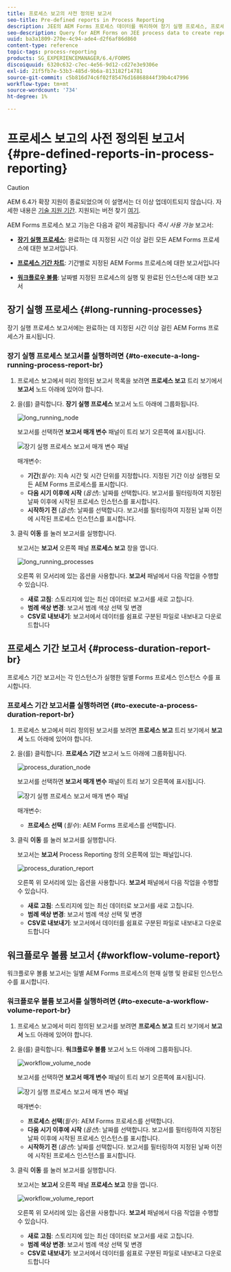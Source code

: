 ```yaml
---
title: 프로세스 보고의 사전 정의된 보고서
seo-title: Pre-defined reports in Process Reporting
description: JEE의 AEM Forms 프로세스 데이터를 쿼리하여 장기 실행 프로세스, 프로세스 기간 및 워크플로우 볼륨에 대한 보고서를 만듭니다
seo-description: Query for AEM Forms on JEE process data to create reports on long running processes, Process duration, and Workflow volume
uuid: ba3a1809-270e-4c94-ade4-d2f6af86d860
content-type: reference
topic-tags: process-reporting
products: SG_EXPERIENCEMANAGER/6.4/FORMS
discoiquuid: 6320c632-c7ec-4e56-9d12-cd27e3e9306e
exl-id: 21f5fb7e-53b3-485d-9b6a-813182f14781
source-git-commit: c5b816d74c6f02f85476d16868844f39b4c47996
workflow-type: tm+mt
source-wordcount: '734'
ht-degree: 1%

---
```


# 프로세스 보고의 사전 정의된 보고서 {#pre-defined-reports-in-process-reporting}

>[!CAUTION]
>
>AEM 6.4가 확장 지원이 종료되었으며 이 설명서는 더 이상 업데이트되지 않습니다. 자세한 내용은 [기술 지원 기간](https://helpx.adobe.com/kr/support/programs/eol-matrix.html). 지원되는 버전 찾기 [여기](https://experienceleague.adobe.com/docs/).

AEM Forms 프로세스 보고 기능은 다음과 같이 제공됩니다 *즉시 사용 가능* 보고서:

* **[장기 실행 프로세스](/help/forms/using/process-reporting/pre-defined-reports-in-process-reporting.md#p-long-running-processes-p)**: 완료하는 데 지정된 시간 이상 걸린 모든 AEM Forms 프로세스에 대한 보고서입니다.

* **[프로세스 기간 차트](/help/forms/using/process-reporting/pre-defined-reports-in-process-reporting.md#p-process-duration-report-br-p)**: 기간별로 지정된 AEM Forms 프로세스에 대한 보고서입니다

* **[워크플로우 볼륨](/help/forms/using/process-reporting/pre-defined-reports-in-process-reporting.md#p-workflow-volume-report-p)**: 날짜별 지정된 프로세스의 실행 및 완료된 인스턴스에 대한 보고서

## 장기 실행 프로세스 {#long-running-processes}

장기 실행 프로세스 보고서에는 완료하는 데 지정된 시간 이상 걸린 AEM Forms 프로세스가 표시됩니다.

### 장기 실행 프로세스 보고서를 실행하려면 {#to-execute-a-long-running-process-report-br}

1. 프로세스 보고에서 미리 정의된 보고서 목록을 보려면 **프로세스 보고** 트리 보기에서 **보고서** 노드 아래에 있어야 합니다.
1. 을(를) 클릭합니다. **장기 실행 프로세스** 보고서 노드 아래에 그룹화됩니다.

   ![long_running_node](assets/long_running_node.png)

   보고서를 선택하면 **보고서 매개 변수** 패널이 트리 보기 오른쪽에 표시됩니다.

   ![장기 실행 프로세스 보고서 매개 변수 패널](assets/report_parameters_panel.png)

   매개변수:

   * **기간**(*필수*): 지속 시간 및 시간 단위를 지정합니다. 지정된 기간 이상 실행된 모든 AEM Forms 프로세스를 표시합니다.
   * **다음 시기 이후에 시작** (*옵션*): 날짜를 선택합니다. 보고서를 필터링하여 지정된 날짜 이후에 시작된 프로세스 인스턴스를 표시합니다.
   * **시작하기 전** (*옵션*): 날짜를 선택합니다. 보고서를 필터링하여 지정된 날짜 이전에 시작된 프로세스 인스턴스를 표시합니다.

1. 클릭 **이동** 를 눌러 보고서를 실행합니다.

   보고서는 **보고서** 오른쪽 패널 **프로세스 보고** 창을 엽니다.

   ![long_running_processes](assets/long_running_processes.png)

   오른쪽 위 모서리에 있는 옵션을 사용합니다. **보고서** 패널에서 다음 작업을 수행할 수 있습니다.

   * **새로 고침**: 스토리지에 있는 최신 데이터로 보고서를 새로 고칩니다.
   * **범례 색상 변경**: 보고서 범례 색상 선택 및 변경
   * **CSV로 내보내기**: 보고서에서 데이터를 쉼표로 구분된 파일로 내보내고 다운로드합니다

## 프로세스 기간 보고서 {#process-duration-report-br}

프로세스 기간 보고서는 각 인스턴스가 실행한 일별 Forms 프로세스 인스턴스 수를 표시합니다.

### 프로세스 기간 보고서를 실행하려면 {#to-execute-a-process-duration-report-br}

1. 프로세스 보고에서 미리 정의된 보고서를 보려면 **프로세스 보고** 트리 보기에서 **보고서** 노드 아래에 있어야 합니다.
1. 을(를) 클릭합니다. **프로세스 기간** 보고서 노드 아래에 그룹화됩니다.

   ![process_duration_node](assets/process_duration_node.png)

   보고서를 선택하면 **보고서 매개 변수** 패널이 트리 보기 오른쪽에 표시됩니다.

   ![장기 실행 프로세스 보고서 매개 변수 패널](assets/process_duration_params.png)

   매개변수:

   * **프로세스 선택** (*필수*): AEM Forms 프로세스를 선택합니다.

1. 클릭 **이동** 를 눌러 보고서를 실행합니다.

   보고서는 **보고서** Process Reporting 창의 오른쪽에 있는 패널입니다.

   ![process_duration_report](assets/process_duration_report.png)

   오른쪽 위 모서리에 있는 옵션을 사용합니다. **보고서** 패널에서 다음 작업을 수행할 수 있습니다.

   * **새로 고침**: 스토리지에 있는 최신 데이터로 보고서를 새로 고칩니다.
   * **범례 색상 변경**: 보고서 범례 색상 선택 및 변경
   * **CSV로 내보내기**: 보고서에서 데이터를 쉼표로 구분된 파일로 내보내고 다운로드합니다

## 워크플로우 볼륨 보고서 {#workflow-volume-report}

워크플로우 볼륨 보고서는 일별 AEM Forms 프로세스의 현재 실행 및 완료된 인스턴스 수를 표시합니다.

### 워크플로우 볼륨 보고서를 실행하려면 {#to-execute-a-workflow-volume-report-br}

1. 프로세스 보고에서 미리 정의된 보고서를 보려면 **프로세스 보고** 트리 보기에서 **보고서** 노드 아래에 있어야 합니다.
1. 을(를) 클릭합니다. **워크플로우 볼륨** 보고서 노드 아래에 그룹화됩니다.

   ![workflow_volume_node](assets/workflow_volume_node.png)

   보고서를 선택하면 **보고서 매개 변수** 패널이 트리 보기 오른쪽에 표시됩니다.

   ![장기 실행 프로세스 보고서 매개 변수 패널](assets/workflow_volume_params.png)

   매개변수:

   * **프로세스 선택**(*필수*): AEM Forms 프로세스를 선택합니다.
   * **다음 시기 이후에 시작** (*옵션*): 날짜를 선택합니다. 보고서를 필터링하여 지정된 날짜 이후에 시작된 프로세스 인스턴스를 표시합니다.
   * **시작하기 전** (*옵션*): 날짜를 선택합니다. 보고서를 필터링하여 지정된 날짜 이전에 시작된 프로세스 인스턴스를 표시합니다.

1. 클릭 **이동** 를 눌러 보고서를 실행합니다.

   보고서는 **보고서** 오른쪽 패널 **프로세스 보고** 창을 엽니다.

   ![workflow_volume_report](assets/workflow_volume_report.png)

   오른쪽 위 모서리에 있는 옵션을 사용합니다. **보고서** 패널에서 다음 작업을 수행할 수 있습니다.

   * **새로 고침**: 스토리지에 있는 최신 데이터로 보고서를 새로 고칩니다.
   * **범례 색상 변경**: 보고서 범례 색상 선택 및 변경
   * **CSV로 내보내기**: 보고서에서 데이터를 쉼표로 구분된 파일로 내보내고 다운로드합니다
